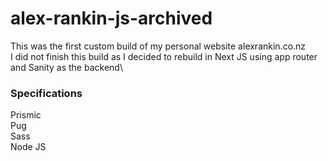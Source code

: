 # alex-rankin-js-archived

This was the first custom build of my personal website alexrankin.co.nz\
I did not finish this build as I decided to rebuild in Next JS using app router and Sanity as the backend\

### Specifications
Prismic\
Pug\
Sass\
Node JS
